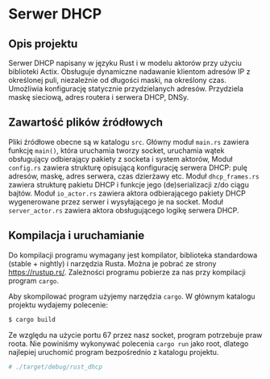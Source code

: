 # Serwer DHCP

## Opis projektu

Serwer DHCP napisany w języku Rust i w modelu aktorów przy użyciu biblioteki Actix.
Obsługuje dynamiczne nadawanie klientom adresów IP z określonej puli, niezależnie od długości maski, na określony czas.
Umożliwia konfigurację statycznie przydzielanych adresów.
Przydziela maskę sieciową, adres routera i serwera DHCP, DNSy. 

## Zawartość plików źródłowych

Pliki źródłowe obecne są w katalogu `src`. Główny moduł `main.rs` zawiera funkcję `main()`, która uruchamia tworzy socket, uruchamia wątek obsługujący odbierający pakiety z socketa i system aktorów,
Moduł `config.rs` zawiera strukturę opisującą konfigurację serwera DHCP: pulę adresów, maskę, adres serwera, czas dzierżawy etc.
Moduł `dhcp_frames.rs` zawiera strukturę pakietu DHCP i funkcje jego (de)serializacji z/do ciągu bajtów.
Moduł `io_actor.rs` zawiera aktora odbierającego pakiety DHCP wygenerowane przez serwer i wysyłającego je na socket.
Moduł `server_actor.rs` zawiera aktora obsługującego logikę serwera DHCP.

## Kompilacja i uruchamianie

Do kompilacji programu wymagany jest kompilator, biblioteka standardowa (stable + nightly) i narzędzia Rusta.
Można je pobrać ze strony https://rustup.rs/. Zależności programu pobierze za nas przy kompilacji program `cargo`.

Aby skompilować program użyjemy narzędzia `cargo`. W głównym katalogu projektu wydajemy polecenie:
```bash
$ cargo build
```

Ze względu na użycie portu 67 przez nasz socket, program potrzebuje praw roota. Nie powiniśmy wykonywać polecenia `cargo run` jako root, dlatego najlepiej uruchomić program bezpośrednio z katalogu projektu.
```bash
# ./target/debug/rust_dhcp
```